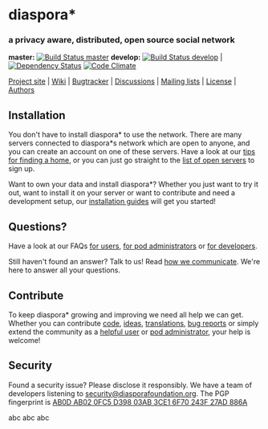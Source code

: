 # diaspora* 
### a privacy aware, distributed, open source social network

**master:** [![Build Status master](https://secure.travis-ci.org/diaspora/diaspora.png?branch=master)](http://travis-ci.org/diaspora/diaspora)
**develop:** [![Build Status develop](https://secure.travis-ci.org/diaspora/diaspora.png?branch=develop)](http://travis-ci.org/diaspora/diaspora) |
[![Dependency Status](https://gemnasium.com/diaspora/diaspora.png?travis)](https://gemnasium.com/diaspora/diaspora)
[![Code Climate](https://codeclimate.com/github/diaspora/diaspora.png)](https://codeclimate.com/github/diaspora/diaspora)

[Project site](https://diasporafoundation.org) |
[Wiki](https://wiki.diasporafoundation.org) |
[Bugtracker](http://github.com/diaspora/diaspora/issues) |
[Discussions](https://www.loomio.org/groups/194) |
[Mailing lists](https://wiki.diasporafoundation.org/How_We_Communicate#Mailing_Lists) |
[License](/COPYRIGHT) |
[Authors](https://github.com/diaspora/diaspora/contributors)

## Installation


You don't have to install diaspora* to use the network. There are many servers connected to diaspora*s network which are open to anyone, and you can create an account on one of these servers. Have a look at our [tips for finding a home](https://wiki.diasporafoundation.org/Choosing_a_pod), or you can just go straight to the [list of open servers](http://podupti.me) to sign up.

Want to own your data and install diaspora*? Whether you just want to try it out, want to install it on your server or want to contribute and need a development setup, our [installation guides](https://wiki.diasporafoundation.org/Installation) will get you started!

## Questions?

Have a look at our FAQs [for users](https://wiki.diasporafoundation.org/FAQ_for_users), [for pod administrators](https://wiki.diasporafoundation.org/FAQ_for_pod_maintainers) or [for developers](https://wiki.diasporafoundation.org/FAQ_for_developers).

Still haven't found an answer? Talk to us! Read [how we communicate](https://wiki.diasporafoundation.org/How_we_communicate). We're here to answer all your questions.

## Contribute

To keep diaspora*  growing and improving we need all help we can get. Whether you can contribute [code](https://wiki.diasporafoundation.org/Getting_started_with_contributing), [ideas](https://wiki.diasporafoundation.org/How_we_communicate#Loomio), [translations](https://wiki.diasporafoundation.org/Contribute_translations), [bug reports](https://wiki.diasporafoundation.org/How_to_report_a_bug) or simply extend the community as a [helpful user](https://wiki.diasporafoundation.org/Welcoming_committee) or [pod administrator](https://wiki.diasporafoundation.org/Installation), your help is welcome!

## Security

Found a security issue? Please disclose it responsibly. We have a team of developers listening to [security@diasporafoundation.org](mailto:security@diasporafoundation.org). The PGP fingerprint is [AB0D AB02 0FC5 D398 03AB 3CE1 6F70 243F 27AD 886A](http://pgp.mit.edu:11371/pks/lookup?op=get&search=0x6F70243F27AD886A)

abc
abc
abc











































